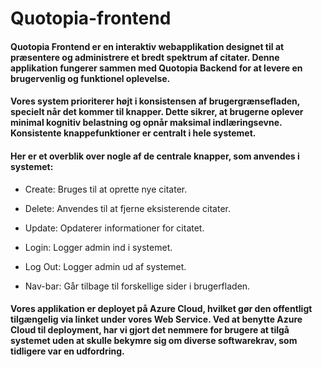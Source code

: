 # Quotopia-frontend

#### Quotopia Frontend er en interaktiv webapplikation designet til at præsentere og administrere et bredt spektrum af citater. Denne applikation fungerer sammen med Quotopia Backend for at levere en brugervenlig og funktionel oplevelse.

#### Vores system prioriterer højt i konsistensen af brugergrænsefladen, specielt når det kommer til knapper. Dette sikrer, at brugerne oplever minimal kognitiv belastning og opnår maksimal indlæringsevne. Konsistente knappefunktioner er centralt i hele systemet.

#### Her er et overblik over nogle af de centrale knapper, som anvendes i systemet:

- Create: Bruges til at oprette nye citater.

- Delete: Anvendes til at fjerne eksisterende citater.

- Update: Opdaterer informationer for citatet. 

- Login: Logger admin ind i systemet.

- Log Out: Logger admin ud af systemet.

- Nav-bar: Går tilbage til forskellige sider i brugerfladen.

#### Vores applikation er deployet på Azure Cloud, hvilket gør den offentligt tilgængelig via linket under vores Web Service. Ved at benytte Azure Cloud til deployment, har vi gjort det nemmere for brugere at tilgå systemet uden at skulle bekymre sig om diverse softwarekrav, som tidligere var en udfordring.
